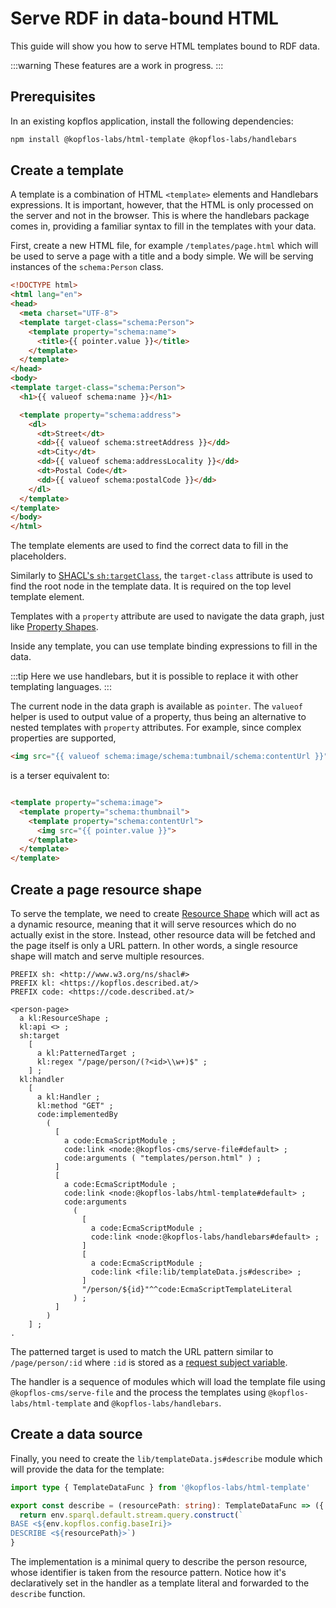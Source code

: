 # Serve RDF in data-bound HTML

This guide will show you how to serve HTML templates bound to RDF data.

:::warning
These features are a work in progress.
:::

## Prerequisites

In an existing kopflos application, install the following dependencies:

```sh
npm install @kopflos-labs/html-template @kopflos-labs/handlebars
```

## Create a template

A template is a combination of HTML `<template>` elements and Handlebars expressions. It is
important,
however, that the HTML is only processed on the server and not in the browser. This is where the
handlebars package comes in, providing a familiar syntax to fill in the templates with your data.

First, create a new HTML file, for example `/templates/page.html` which will be used to serve a page
with a title and a body simple. We will be serving instances of the `schema:Person` class.

```html
<!DOCTYPE html>
<html lang="en">
<head>
  <meta charset="UTF-8">
  <template target-class="schema:Person">
    <template property="schema:name">
      <title>{{ pointer.value }}</title>
    </template>
  </template>
</head>
<body>
<template target-class="schema:Person">
  <h1>{{ valueof schema:name }}</h1>

  <template property="schema:address">
    <dl>
      <dt>Street</dt>
      <dd>{{ valueof schema:streetAddress }}</dd>
      <dt>City</dt>
      <dd>{{ valueof schema:addressLocality }}</dd>
      <dt>Postal Code</dt>
      <dd>{{ valueof schema:postalCode }}</dd>
    </dl>
  </template>
</template>
</body>
</html>
```

The template elements are used to find the correct data to fill in the placeholders.

Similarly to [SHACL's `sh:targetClass`](https://www.w3.org/TR/shacl/#targetClass), the
`target-class`
attribute is used to find the root node in the template data. It is required on the top level
template
element.

Templates with a `property` attribute are used to navigate the data graph, just like
[Property Shapes](https://www.w3.org/TR/shacl/#property-shapes).

Inside any template, you can use template binding expressions to fill in the data.

:::tip
Here we use handlebars, but it is possible to replace it with other templating languages.
:::

The current node in the data graph is available as `pointer`. The `valueof` helper is used to output
value of a property, thus being an alternative to nested templates with `property` attributes.
For example, since complex properties are supported,

```html
<img src="{{ valueof schema:image/schema:tumbnail/schema:contentUrl }}">
``` 

is a terser equivalent to:

```html

<template property="schema:image">
  <template property="schema:thumbnail">
    <template property="schema:contentUrl">
      <img src="{{ pointer.value }}">
    </template>
  </template>
</template>
```

## Create a page resource shape

To serve the template, we need to create [Resource Shape](./resource-shape.md) which will
act as a dynamic resource, meaning that it will serve resources which do no actually exist in the
store. Instead, other resource data will be fetched and the page itself is only a URL pattern. In
other words, a single resource shape will match and serve multiple resources.

```turtle
PREFIX sh: <http://www.w3.org/ns/shacl#>
PREFIX kl: <https://kopflos.described.at/>
PREFIX code: <https://code.described.at/>

<person-page>
  a kl:ResourceShape ;
  kl:api <> ;
  sh:target
    [
      a kl:PatternedTarget ;
      kl:regex "/page/person/(?<id>\\w+)$" ;
    ] ;
  kl:handler
    [
      a kl:Handler ;
      kl:method "GET" ;
      code:implementedBy
        (
          [
            a code:EcmaScriptModule ;
            code:link <node:@kopflos-cms/serve-file#default> ;
            code:arguments ( "templates/person.html" ) ;
          ]
          [
            a code:EcmaScriptModule ;
            code:link <node:@kopflos-labs/html-template#default> ;
            code:arguments
              (
                [
                  a code:EcmaScriptModule ;
                  code:link <node:@kopflos-labs/handlebars#default> ;
                ]
                [
                  a code:EcmaScriptModule ;
                  code:link <file:lib/templateData.js#describe> ;
                ]
                "/person/${id}"^^code:EcmaScriptTemplateLiteral
              ) ;
          ]
        )
    ] ;
.
```

The patterned target is used to match the URL pattern similar to `/page/person/:id` where `:id` is
stored as a [request subject variable](../reference/request-handlers#subject-variables).

The handler is a sequence of modules which will load the template file using `@kopflos-cms/serve-file`
and the process the templates using `@kopflos-labs/html-template` and `@kopflos-labs/handlebars`.

## Create a data source

Finally, you need to create the `lib/templateData.js#describe` module which will provide the data
for the template:

```ts
import type { TemplateDataFunc } from '@kopflos-labs/html-template'

export const describe = (resourcePath: string): TemplateDataFunc => ({ env }) => {
  return env.sparql.default.stream.query.construct(`
BASE <${env.kopflos.config.baseIri}>
DESCRIBE <${resourcePath}>`)
}
```

The implementation is a minimal query to describe the person resource, whose identifier is taken from
the resource pattern. Notice how it's declaratively set in the handler as a template literal and
forwarded to the `describe` function.
